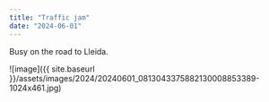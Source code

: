 ```yaml
---
title: "Traffic jam"
date: "2024-06-01"
---
```


Busy on the road to Lleida.

![image]({{ site.baseurl }}/assets/images/2024/20240601_0813043375882130008853389-1024x461.jpg)
